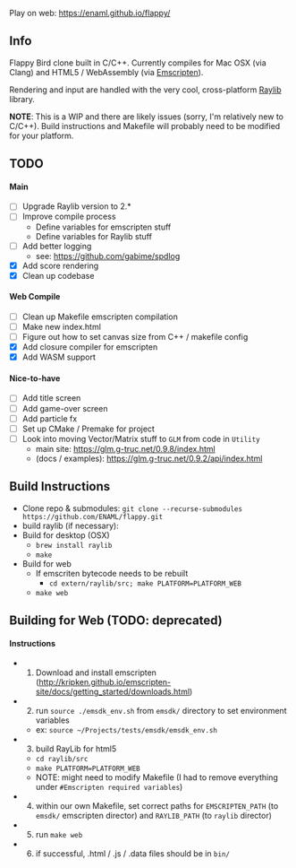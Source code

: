 Play on web: https://enaml.github.io/flappy/

Info
-----
Flappy Bird clone built in C/C++. Currently compiles for Mac OSX (via Clang) and HTML5 / WebAssembly (via [Emscripten](https://github.com/kripken/emscripten)).

Rendering and input are handled with the very cool, cross-platform [Raylib](https://github.com/raysan5/raylib) library.

**NOTE**: This is a WIP and there are likely issues (sorry, I'm relatively new to C/C++). Build instructions and Makefile will probably need to be modified for your platform.


TODO 
-----

#### Main
- [ ] Upgrade Raylib version to 2.*
- [ ] Improve compile process
    - Define variables for emscripten stuff
    - Define variables for Raylib stuff
- [ ] Add better logging
    - see: https://github.com/gabime/spdlog 
- [x] Add score rendering
- [x] Clean up codebase

#### Web Compile
- [ ] Clean up Makefile emscripten compilation
- [ ] Make new index.html
- [ ] Figure out how to set canvas size from C++ / makefile config 
- [x] Add closure compiler for emscripten
- [x] Add WASM support

#### Nice-to-have
- [ ] Add title screen
- [ ] Add game-over screen
- [ ] Add particle fx
- [ ] Set up CMake / Premake for project
- [ ] Look into moving Vector/Matrix stuff to `GLM` from code in `Utility`
    - main site: https://glm.g-truc.net/0.9.8/index.html
    - (docs / examples): https://glm.g-truc.net/0.9.2/api/index.html


Build Instructions
------------------
- Clone repo & submodules: `git clone --recurse-submodules https://github.com/ENAML/flappy.git`
- build raylib (if necessary):
- Build for desktop (OSX)
    - `brew install raylib`
    - `make`
- Build for web
    - If emscriten bytecode needs to be rebuilt
        - `cd extern/raylib/src; make PLATFORM=PLATFORM_WEB` 
    - `make web`


Building for Web (TODO: deprecated)
-------------------------------------

#### Instructions
- 1) Download and install emscripten (http://kripken.github.io/emscripten-site/docs/getting_started/downloads.html)
- 2) run `source ./emsdk_env.sh` from `emsdk/` directory to set environment variables
    - ex: `source ~/Projects/tests/emsdk/emsdk_env.sh`
- 3) build RayLib for html5
    - `cd raylib/src`
    - `make PLATFORM=PLATFORM_WEB`
    - NOTE: might need to modify Makefile (I had to remove everything under `#Emscripten required variables`)
- 4) within our own Makefile, set correct paths for `EMSCRIPTEN_PATH` (to `emsdk/` emscripten director) and `RAYLIB_PATH` (to `raylib` director)
- 5) run `make web`
- 6) if successful, .html / .js / .data files should be in `bin/`

